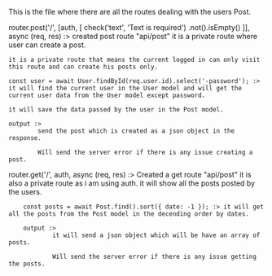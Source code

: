 This is the file where there are all the routes dealing with the users Post.


router.post('/', [auth, [
    check('text', 'Text is required')
        .not().isEmpty()
]],
    async (req, res) :> created post route "api/post" it is a private route where user can create a post.

    it is a private route that means the current logged in can only visit this route and can create his posts only.

    const user = await User.findById(req.user.id).select('-password'); :> it will find the current user in the User model and will get the current user data from the User model except password.

    it will save the data passed by the user in the Post model.

    output :>
            send the post which is created as a json object in the response.

            Will send the server error if there is any issue creating a post.


router.get('/', auth, async (req, res) :> Created a get route "api/post" it is also a   private route as i am using auth. it will show all the posts posted by the users.

        const posts = await Post.find().sort({ date: -1 }); :> it will get all the posts from the Post model in the decending order by dates.

        output :>
                it will send a json object which will be have an array of posts.

                Will send the server error if there is any issue getting the posts.


    
 